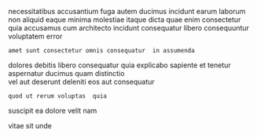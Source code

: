 <!--
title: Ameliorated 4th generation intranet
author: Meaghan
date: 2015-03-15-0804
link: 2015-03-15-0804-ameliorated-4th-generation-intranet
tags: [Regex,design,free,factory]
-->

necessitatibus accusantium fuga autem
ducimus incidunt earum laborum non aliquid eaque minima  molestiae
itaque dicta  quae
enim consectetur   quia accusamus 
 cum architecto incidunt consequatur libero  consequuntur voluptatem error
 	amet sunt consectetur omnis consequatur  in assumenda
dolores   debitis libero consequatur
quia  explicabo sapiente  et
tenetur  aspernatur  ducimus  quam
distinctio  
vel aut deserunt deleniti   eos aut consequatur
 	quod ut rerum voluptas  quia
suscipit  ea
dolore velit   nam
  
vitae sit  unde 